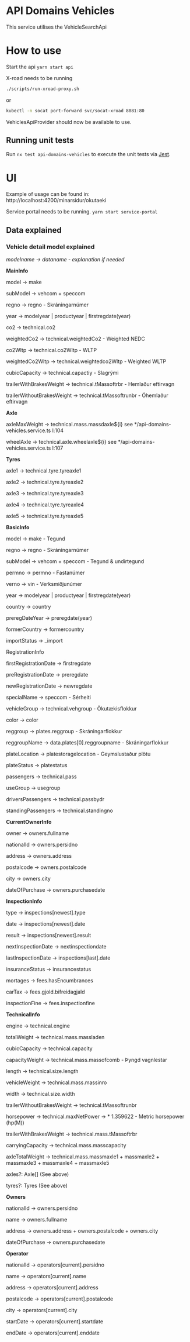 # API Domains Vehicles

This service utilises the VehicleSearchApi

# How to use

Start the api
`yarn start api`

X-road needs to be running

```bash
./scripts/run-xroad-proxy.sh
```

or

```bash
kubectl -n socat port-forward svc/socat-xroad 8081:80
```

VehiclesApiProvider should now be available to use.

## Running unit tests

Run `nx test api-domains-vehicles` to execute the unit tests via [Jest](https://jestjs.io).

# UI

Example of usage can be found in: http://localhost:4200/minarsidur/okutaeki

Service portal needs to be running.
`yarn start service-portal`

## Data explained

### Vehicle detail model explained

_modelname -> dataname - explanation if needed_

**MainInfo**

model -> make

subModel -> vehcom + speccom

regno -> regno - Skráningarnúmer

year -> modelyear | productyear | firstregdate(year)

co2 -> technical.co2

weightedCo2 -> technical.weightedCo2 - Weighted NEDC

co2Wltp -> technical.co2Wltp - WLTP

weightedCo2Wltp -> technical.weightedco2Wltp - Weighted WLTP

cubicCapacity -> technical.capactiy - Slagrými

trailerWithBrakesWeight -> technical.tMassoftrbr - Hemlaður eftirvagn

trailerWithoutBrakesWeight -> technical.tMassoftrunbr - Óhemlaður eftirvagn

**Axle**

axleMaxWeight -> technical.mass.massdaxle${i} see \*/api-domains-vehicles.service.ts l:104

wheelAxle -> technical.axle.wheelaxle${i} see \*/api-domains-vehicles.service.ts l:107

**Tyres**

axle1 -> technical.tyre.tyreaxle1

axle2 -> technical.tyre.tyreaxle2

axle3 -> technical.tyre.tyreaxle3

axle4 -> technical.tyre.tyreaxle4

axle5 -> technical.tyre.tyreaxle5

**BasicInfo**

model -> make - Tegund

regno -> regno - Skráningarnúmer

subModel -> vehcom + speccom - Tegund & undirtegund

permno -> permno - Fastanúmer

verno -> vin - Verksmiðjunúmer

year -> modelyear | productyear | firstregdate(year)

country -> country

preregDateYear -> preregdate(year)

formerCountry -> formercountry

importStatus -> \_import

RegistrationInfo

firstRegistrationDate -> firstregdate

preRegistrationDate -> preregdate

newRegistrationDate -> newregdate

specialName -> speccom - Sérheiti

vehicleGroup -> technical.vehgroup - Ökutækisflokkur

color -> color

reggroup -> plates.reggroup - Skráningarflokkur

reggroupName -> data.plates[0].reggroupname - Skráningarflokkur

plateLocation -> platestoragelocation - Geymslustaður plötu

plateStatus -> platestatus

passengers -> technical.pass

useGroup -> usegroup

driversPassengers -> technical.passbydr

standingPassengers -> technical.standingno

**CurrentOwnerInfo**

owner -> owners.fullname

nationalId -> owners.persidno

address -> owners.address

postalcode -> owners.postalcode

city -> owners.city

dateOfPurchase -> owners.purchasedate

**InspectionInfo**

type -> inspections[newest].type

date -> inspections[newest].date

result -> inspections[newest].result

nextInspectionDate -> nextinspectiondate

lastInspectionDate -> inspections[last].date

insuranceStatus -> insurancestatus

mortages -> fees.hasEncumbrances

carTax -> fees.gjold.bifreidagjald

inspectionFine -> fees.inspectionfine

**TechnicalInfo**

engine -> technical.engine

totalWeight -> technical.mass.massladen

cubicCapacity -> technical.capacity

capacityWeight -> technical.mass.massofcomb - Þyngd vagnlestar

length -> technical.size.length

vehicleWeight -> technical.mass.massinro

width -> technical.size.width

trailerWithoutBrakesWeight -> technical.tMassoftrunbr

horsepower -> technical.maxNetPower -> \* 1.359622 - Metric horsepower (hp(M))

trailerWithBrakesWeight -> technical.mass.tMassoftrbr

carryingCapacity -> technical.mass.masscapacity

axleTotalWeight -> technical.mass.massmaxle1 + massmaxle2 + massmaxle3 + massmaxle4 + massmaxle5

axles?: Axle[] (See above)

tyres?: Tyres (See above)

**Owners**

nationalId -> owners.persidno

name -> owners.fullname

address -> owners.address + owners.postalcode + owners.city

dateOfPurchase -> owners.purchasedate

**Operator**

nationalId -> operators[current].persidno

name -> operators[current].name

address -> operators[current].address

postalcode -> operators[current].postalcode

city -> operators[current].city

startDate -> operators[current].startdate

endDate -> operators[current].enddate
